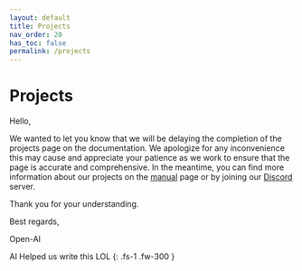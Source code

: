 ```yaml
---
layout: default
title: Projects
nav_order: 20
has_toc: false
permalink: /projects
---
```


# Projects
Hello,

We wanted to let you know that we will be delaying the completion of the projects page on the documentation. We apologize for any inconvenience this may cause and appreciate your patience as we work to ensure that the page is accurate and comprehensive. In the meantime, you can find more information about our projects on the [manual](/manual/build) page or by joining our [<i class="bi bi-discord"></i> Discord](https://discord.io/zerog) server.

Thank you for your understanding.

Best regards,

Open-AI

AI Helped us write this LOL
{: .fs-1 .fw-300 }